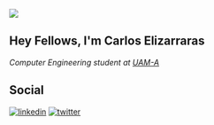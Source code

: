![](https://media.giphy.com/media/ifxLK48cnyDDi/giphy.gif)
## Hey Fellows, I'm Carlos Elizarraras
*Computer Engineering student at [UAM-A](https://www.uam.mx/)*



## Social
[![linkedin](https://img.shields.io/badge/linkedin-0A66C2?style=for-the-badge&logo=linkedin&logoColor=white)](https://www.linkedin.com/in/carlos-elizarraras/)
[![twitter](https://img.shields.io/badge/twitter-1DA1F2?style=for-the-badge&logo=twitter&logoColor=white)](https://twitter.com/monchenberg)

